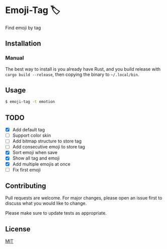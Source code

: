 # Emoji-Tag 🏷

Find emoji by tag

## Installation

### Manual

The best way to install is you already have Rust, and you build release with `cargo build --release`, then copying the binary to `~/.local/bin`.

## Usage

```bash
$ emoji-tag -t emotion
```

## TODO

- [x] Add default tag
- [ ] Support color skin
- [ ] Add bitmap structure to store tag
- [ ] Add consecutive emoji to store tag
- [x] Sort emoji when save
- [x] Show all tag and emoji
- [x] Add multiple emojis at once
- [ ] Fix first emoji

## Contributing

Pull requests are welcome. For major changes, please open an issue first to discuss what you would like to change.

Please make sure to update tests as appropriate.

## License

[MIT](https://choosealicense.com/licenses/mit/)

